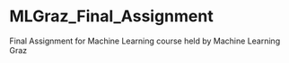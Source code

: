 # MLGraz_Final_Assignment
Final Assignment for Machine Learning course held by Machine Learning Graz
